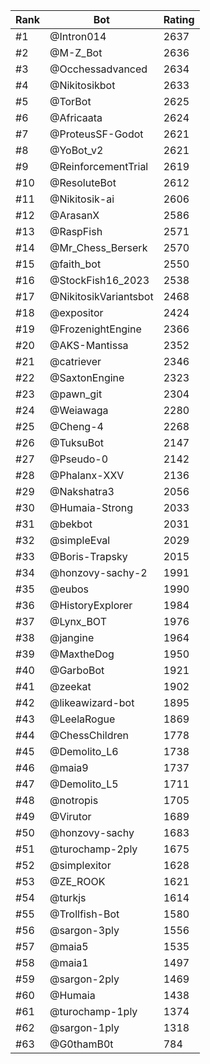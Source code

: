 Rank|Bot|Rating
---|---|---
#1|@Intron014|2637
#2|@M-Z_Bot|2636
#3|@Occhessadvanced|2634
#4|@Nikitosikbot|2633
#5|@TorBot|2625
#6|@Africaata|2624
#7|@ProteusSF-Godot|2621
#8|@YoBot_v2|2621
#9|@ReinforcementTrial|2619
#10|@ResoluteBot|2612
#11|@Nikitosik-ai|2606
#12|@ArasanX|2586
#13|@RaspFish|2571
#14|@Mr_Chess_Berserk|2570
#15|@faith_bot|2550
#16|@StockFish16_2023|2538
#17|@NikitosikVariantsbot|2468
#18|@expositor|2424
#19|@FrozenightEngine|2366
#20|@AKS-Mantissa|2352
#21|@catriever|2346
#22|@SaxtonEngine|2323
#23|@pawn_git|2304
#24|@Weiawaga|2280
#25|@Cheng-4|2268
#26|@TuksuBot|2147
#27|@Pseudo-0|2142
#28|@Phalanx-XXV|2136
#29|@Nakshatra3|2056
#30|@Humaia-Strong|2033
#31|@bekbot|2031
#32|@simpleEval|2029
#33|@Boris-Trapsky|2015
#34|@honzovy-sachy-2|1991
#35|@eubos|1990
#36|@HistoryExplorer|1984
#37|@Lynx_BOT|1976
#38|@jangine|1964
#39|@MaxtheDog|1950
#40|@GarboBot|1921
#41|@zeekat|1902
#42|@likeawizard-bot|1895
#43|@LeelaRogue|1869
#44|@ChessChildren|1778
#45|@Demolito_L6|1738
#46|@maia9|1737
#47|@Demolito_L5|1711
#48|@notropis|1705
#49|@Virutor|1689
#50|@honzovy-sachy|1683
#51|@turochamp-2ply|1675
#52|@simplexitor|1628
#53|@ZE_ROOK|1621
#54|@turkjs|1614
#55|@Trollfish-Bot|1580
#56|@sargon-3ply|1556
#57|@maia5|1535
#58|@maia1|1497
#59|@sargon-2ply|1469
#60|@Humaia|1438
#61|@turochamp-1ply|1374
#62|@sargon-1ply|1318
#63|@G0thamB0t|784
